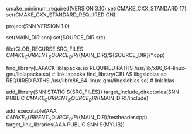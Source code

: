 cmake_minimum_required(VERSION 3.10)
set(CMAKE_CXX_STANDARD 17)
set(CMAKE_CXX_STANDARD_REQUIRED ON)


project(SNN VERSION 1.0)

set(MAIN_DIR snn)
set(SOURCE_DIR src)


file(GLOB_RECURSE SRC_FILES ${CMAKE_CURRENT_SOURCE_DIR}/${MAIN_DIR}/${SOURCE_DIR}/*.cpp)

find_library(LAPACK liblapacke.so REQUIRED PATHS /usr/lib/x86_64-linux-gnu/liblapacke.so) # link lapacke
find_library(CBLAS libgslcblas.so REQUIRED PATHS /usr/lib/x86_64-linux-gnu/libgslcblas.so) # link blas

add_library(SNN STATIC ${SRC_FILES})
target_include_directories(SNN PUBLIC ${CMAKE_CURRENT_SOURCE_DIR}/${MAIN_DIR}/include)

add_executable(AAA ${CMAKE_CURRENT_SOURCE_DIR}/${MAIN_DIR}/testheader.cpp)
target_link_libraries(AAA PUBLIC SNN ${MYLIB})